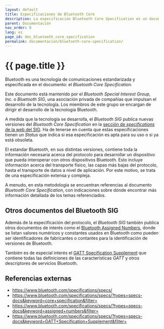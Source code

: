 ```yaml
---
layout: default
title: Especificaciones de Bluetooth Core
description: La especificación Bluetooth Core Specification es un documento técnico completo que contiene toda la información necesaria para desarrollar dispositivos Bluetooth interoperables.
parent: Documentación
nav_order: 0
lang: es
page_id: doc_bluetooth_core_specification
permalink: documentacion/bluetooth-core-specification/
---
```


# {{ page.title }}

Bluetooth es una tecnología de comunicaciones estandarizada y especificada en el documento: el _Bluetooth Core Specification_.

Este documento está mantenido por el _Bluetooth Special Interest Group, Inc._ o _Bluetooth SIG_, una asociación privada de compañías que impulsan el desarrollo de la tecnología. Los miembros de este grupo se encargan de dirigir el desarrollo de la tecnología Bluetooth.

A medida que la tecnología se desarrolla, el _Bluetooth SIG_ publica nuevas versiones del _Bluetooth Core Specification_ en la [sección de _specifications_ de la web del SIG](https://www.bluetooth.com/specifications/specs/?types=specs-docs&keyword=core+specification&filter=). Ha de tenerse en cuenta que estas especificaciones tienen un _Status_ que indica si esa especificación es apta para su uso o si ya está obsoleta.

El estandar Bluetooth, en sus distintas versiones, contiene toda la información necesaria acerca del protocolo para desarrollar un dispositivo que pueda interoperar con otros dispositivos Bluetooth. Esto incluye información acerca del transporte físico, las capas más bajas del protocolo, hasta el transporte de datos a nivel de aplicación. Por este motivo, se trata de una especificación extensa y compleja.

A menudo, en esta metodología se encuentran referencias al documento _Bluetooth Core Specification_, con indicaciones sobre dónde encontrar más información detallada de los temas referenciados.


## Otros documentos del Bluetooth SIG

Además de la especificación del protocolo, el _Bluetooth SIG_ también publica otros documentos de interés como el [Bluetooth Assigned Numbers](https://www.bluetooth.com/specifications/specs/?types=specs-docs&keyword=assigned+numbers&filter=), donde se listan valores numéricos y constantes usados en Bluetooth como pueden ser identificadores de fabricantes o contantes para la identificación de versiones de Bluetooth.

También es de especial interés el [GATT Specification Supplement](https://www.bluetooth.com/specifications/specs/?types=specs-docs&keyword=GATT+Specification+Supplement&filter=) que contiene todas las definiciones de las características _GATT_ y otros descriptores de servicios Bluetooth.


## Referencias externas

* <https://www.bluetooth.com/specifications/specs/>
* <https://www.bluetooth.com/specifications/specs/?types=specs-docs&keyword=core+specification&filter=>
* <https://www.bluetooth.com/specifications/specs/?types=specs-docs&keyword=assigned+numbers&filter=>
* <https://www.bluetooth.com/specifications/specs/?types=specs-docs&keyword=GATT+Specification+Supplement&filter=>
